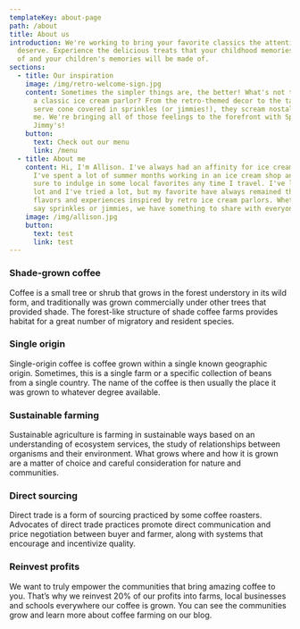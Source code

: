 ```yaml
---
templateKey: about-page
path: /about
title: About us
introduction: We're working to bring your favorite classics the attention they
  deserve. Experience the delicious treats that your childhood memories are made
  of and your children's memories will be made of.
sections:
  - title: Our inspiration
    image: /img/retro-welcome-sign.jpg
    content: Sometimes the simpler things are, the better! What's not to love about
      a classic ice cream parlor? From the retro-themed decor to the tall soft
      serve cone covered in sprinkles (or jimmies!), they scream nostalgia to
      me. We're bringing all of those feelings to the forefront with Sprink &
      Jimmy's!
    button:
      text: Check out our menu
      link: /menu
  - title: About me
    content: Hi, I'm Allison. I've always had an affinity for ice cream. In fact,
      I've spent a lot of summer months working in an ice cream shop and make
      sure to indulge in some local favorites any time I travel. I've learned a
      lot and I've tried a lot, but my favorite have always remained the classic
      flavors and experiences inspired by retro ice cream parlors. Whether you
      say sprinkles or jimmies, we have something to share with everyone!
    image: /img/allison.jpg
    button:
      text: test
      link: test
---
```

### Shade-grown coffee
Coffee is a small tree or shrub that grows in the forest understory in its wild form, and traditionally was grown commercially under other trees that provided shade. The forest-like structure of shade coffee farms provides habitat for a great number of migratory and resident species.

### Single origin
Single-origin coffee is coffee grown within a single known geographic origin. Sometimes, this is a single farm or a specific collection of beans from a single country. The name of the coffee is then usually the place it was grown to whatever degree available.

### Sustainable farming
Sustainable agriculture is farming in sustainable ways based on an understanding of ecosystem services, the study of relationships between organisms and their environment. What grows where and how it is grown are a matter of choice and careful consideration for nature and communities.

### Direct sourcing
Direct trade is a form of sourcing practiced by some coffee roasters. Advocates of direct trade practices promote direct communication and price negotiation between buyer and farmer, along with systems that encourage and incentivize quality.

### Reinvest profits
We want to truly empower the communities that bring amazing coffee to you. That’s why we reinvest 20% of our profits into farms, local businesses and schools everywhere our coffee is grown. You can see the communities grow and learn more about coffee farming on our blog.
